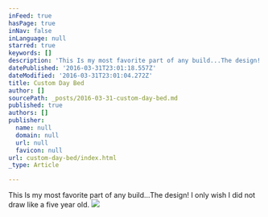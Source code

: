 ```yaml
---
inFeed: true
hasPage: true
inNav: false
inLanguage: null
starred: true
keywords: []
description: 'This Is my most favorite part of any build...The design! I only wish I did not draw like a five year old.'
datePublished: '2016-03-31T23:01:18.557Z'
dateModified: '2016-03-31T23:01:04.272Z'
title: Custom Day Bed
author: []
sourcePath: _posts/2016-03-31-custom-day-bed.md
published: true
authors: []
publisher:
  name: null
  domain: null
  url: null
  favicon: null
url: custom-day-bed/index.html
_type: Article

---
```

This Is my most favorite part of any build...The design! I only wish I did not draw like a five year old.
![](https://the-grid-user-content.s3-us-west-2.amazonaws.com/ae051693-1ff3-4592-b3c6-42e843f274b4.png)